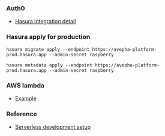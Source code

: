 ### Auth0
- [Hasura integration detail](https://hasura.io/docs/1.0/graphql/core/guides/integrations/auth0-jwt.html#guides-auth0-jwt)

### Hasura apply for production
```
hasura migrate apply --endpoint https://avepha-platform-prod.hasura.app --admin-secret raspberry

hasura metadata apply --endpoint https://avepha-platform-prod.hasura.app --admin-secret raspberry
```

### AWS lambda
- [Example](https://github.com/serverless/examples)

### Reference
- [Serverless development setup](https://itnext.io/how-to-build-a-serverless-apollo-graphql-server-with-aws-lambda-webpack-and-typescript-64a377739208)

